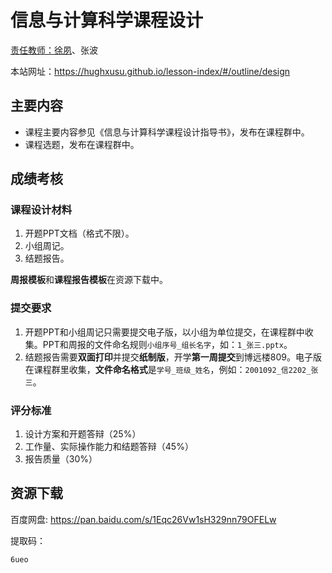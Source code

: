 # 信息与计算科学课程设计

[责任教师：徐夙](https://hughxusu.github.io/lesson-index/#/c-teacher)、张波

本站网址：https://hughxusu.github.io/lesson-index/#/outline/design

## 主要内容

* 课程主要内容参见《信息与计算科学课程设计指导书》，发布在课程群中。
* 课程选题，发布在课程群中。

## 成绩考核

### 课程设计材料

1. 开题PPT文档（格式不限）。
2. 小组周记。
3. 结题报告。

**周报模板**和**课程报告模板**在资源下载中。

### 提交要求

1. 开题PPT和小组周记只需要提交电子版，以小组为单位提交，在课程群中收集。PPT和周报的文件命名规则`小组序号_组长名字`，如：`1_张三.pptx`。
2. 结题报告需要**双面打印**并提交**纸制版**，开学**第一周提交**到博远楼809。电子版在课程群里收集，**文件命名格式**是`学号_班级_姓名`，例如：`2001092_信2202_张三`。

### 评分标准

1. 设计方案和开题答辩（25%）
2. 工作量、实际操作能力和结题答辩（45%）
3. 报告质量（30%）

## 资源下载

百度网盘: https://pan.baidu.com/s/1Eqc26Vw1sH329nn79OFELw 

提取码：

```shell
6ueo 
```
